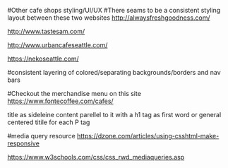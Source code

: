 #Other cafe shops styling/UI/UX
#There seams to be a consistent styling layout between these two websites
http://alwaysfreshgoodness.com/

http://www.tastesam.com/

http://www.urbancafeseattle.com/

https://nekoseattle.com/

#consistent layering of colored/separating backgrounds/borders and nav bars

#Checkout the merchandise menu on this site
https://www.fontecoffee.com/cafes/


title as sideleine
content parellel to it with a h1 tag as first word or general centered titile for each P tag

#media query resource
https://dzone.com/articles/using-csshtml-make-responsive

https://www.w3schools.com/css/css_rwd_mediaqueries.asp
